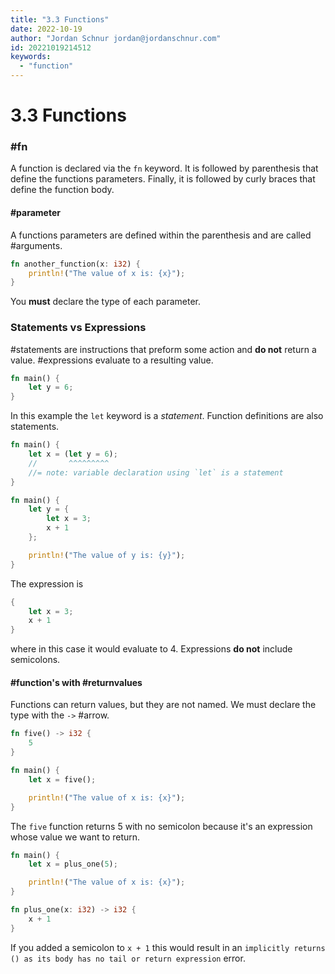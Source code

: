 ```yaml
---
title: "3.3 Functions"
date: 2022-10-19
author: "Jordan Schnur jordan@jordanschnur.com"
id: 20221019214512
keywords:
  - "function"
---
```


# 3.3 Functions

### #fn
A function is declared via the `fn` keyword. It is followed by parenthesis that define the functions parameters. Finally, it is followed by curly braces that define the function body.  


#### #parameter
A functions parameters are defined within the parenthesis and are called #arguments.
```rust
fn another_function(x: i32) {
    println!("The value of x is: {x}");
}
```

You **must** declare the type of each parameter. 

### Statements vs Expressions

#statements are instructions that preform some action and **do not** return a value.
#expressions evaluate to a resulting value.

```rust
fn main() {
    let y = 6;
}
```
In this example the `let` keyword is a _statement_. Function definitions are also statements.

```rust
fn main() {
    let x = (let y = 6);
	//       ^^^^^^^^^
	//= note: variable declaration using `let` is a statement
}
```


```rust
fn main() {
    let y = {
        let x = 3;
        x + 1
    };

    println!("The value of y is: {y}");
}
```

The expression is 
```rust
{
    let x = 3;
    x + 1
}
```
where in this case it would evaluate to 4. Expressions **do not** include semicolons. 


#### #function's with #returnvalues 
Functions can return values, but they are not named. We must declare the type with the `->` #arrow. 

```rust
fn five() -> i32 {
    5
}

fn main() {
    let x = five();

    println!("The value of x is: {x}");
}
```
The `five` function returns 5 with no semicolon because it's an expression whose value we want to return. 

```rust
fn main() {
    let x = plus_one(5);

    println!("The value of x is: {x}");
}

fn plus_one(x: i32) -> i32 {
    x + 1
}
```
If you added a semicolon to `x + 1` this would result in an `implicitly returns () as its body has no tail or return expression` error.



